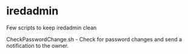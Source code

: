 # iredadmin
Few scripts to keep iredadmin clean

CheckPasswordChange.sh - Check for password changes and send a notification to the owner.
